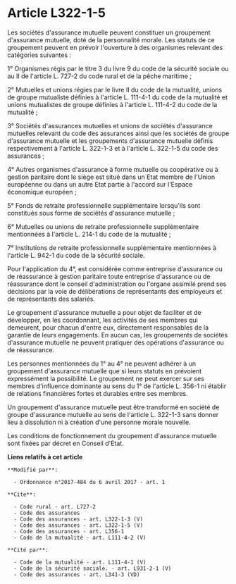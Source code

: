 # Article L322-1-5

Les sociétés d'assurance mutuelle peuvent constituer un groupement d'assurance mutuelle, doté de la personnalité morale. Les
statuts de ce groupement peuvent en prévoir l'ouverture à des organismes relevant des catégories suivantes :

1° Organismes régis par le titre 3 du livre 9 du code de la sécurité sociale ou au II de l'article L. 727-2 du code rural et
de la pêche maritime ;

2° Mutuelles et unions régies par le livre II du code de la mutualité, unions de groupe mutualiste définies à l'article L.
111-4-1 du code de la mutualité et unions mutualistes de groupe définies à l'article L. 111-4-2 du code de la mutualité ;

3° Sociétés d'assurances mutuelles et unions de sociétés d'assurance mutuelles relevant du code des assurances ainsi que les
sociétés de groupe d'assurance mutuelle et les groupements d'assurance mutuelle définis respectivement à l'article L. 322-1-3
et à l'article L. 322-1-5 du code des assurances ;

4° Autres organismes d'assurance à forme mutuelle ou coopérative ou à gestion paritaire dont le siège est situé dans un Etat
membre de l'Union européenne ou dans un autre Etat partie à l'accord sur l'Espace économique européen ;

5° Fonds de retraite professionnelle supplémentaire lorsqu'ils sont constitués sous forme de sociétés d'assurance mutuelle ;

6° Mutuelles ou unions de retraite professionnelle supplémentaire mentionnées à l'article L. 214-1 du code de la mutualité ;

7° Institutions de retraite professionnelle supplémentaire mentionnées à l'article L. 942-1 du code de la sécurité sociale.

Pour l'application du 4°, est considérée comme entreprise d'assurance ou de réassurance à gestion paritaire toute entreprise
d'assurance ou de réassurance dont le conseil d'administration ou l'organe assimilé prend ses décisions par la voie de
délibérations de représentants des employeurs et de représentants des salariés.

Le groupement d'assurance mutuelle a pour objet de faciliter et de développer, en les coordonnant, les activités de ses
membres qui demeurent, pour chacun d'entre eux, directement responsables de la garantie de leurs engagements. En aucun cas,
les groupements de sociétés d'assurance mutuelle ne peuvent pratiquer des opérations d'assurance ou de réassurance.

Les personnes mentionnées du 1° au 4° ne peuvent adhérer à un groupement d'assurance mutuelle que si leurs statuts en
prévoient expressément la possibilité. Le groupement ne peut exercer sur ses membres d'influence dominante au sens du 1° de
l'article L. 356-1 ni établir de relations financières fortes et durables entre ses membres.

Un groupement d'assurance mutuelle peut être transformé en société de groupe d'assurance mutuelle au sens de l'article L.
322-1-3 sans donner lieu à dissolution ni à création d'une personne morale nouvelle.

Les conditions de fonctionnement du groupement d'assurance mutuelle sont fixées par décret en Conseil d'Etat.

**Liens relatifs à cet article**

	**Modifié par**:

	  - Ordonnance n°2017-484 du 6 avril 2017 - art. 1

	**Cite**:

	  - Code rural - art. L727-2
	  - Code des assurances
	  - Code des assurances - art. L322-1-3 (V)
	  - Code des assurances - art. L322-1-5 (V)
	  - Code des assurances - art. L356-1
	  - Code de la mutualité - art. L111-4-2 (V)

	**Cité par**:

	  - Code de la mutualité - art. L111-4-1 (V)
	  - Code de la sécurité sociale. - art. L931-2-1 (V)
	  - Code des assurances - art. L341-3 (VD)
